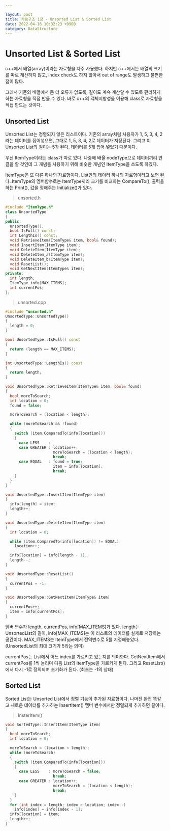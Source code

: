 ```yaml
---

layout: post
title: 자료구조 1장 - Unsorted List & Sorted List
date: 2022-04-16 10:32:23 +0900
category: DataStructure
---
```

# Unsorted List & Sorted List
c++에서 배열(array)이라는 자료형을 자주 사용했다. 하지만 c++에서는 배열의 크기를 따로 계산하지 않고, index check도 하지 않아서 out of range도 발생하고 불편한 점이 많다.

그래서 기존의 배열에서 좀 더 오류가 없도록, 길이도 계속 계산할 수 있도록 편리하게 하는 자료형을 직접 만들 수 있다. 바로 c++의 객체지향성을 이용해 class로 자료형을 직접 만드는 것이다.

## Unsorted List

Unsorted List는 정렬되지 않은 리스트이다. 기존의 array처럼 사용자가 1, 5, 3, 4, 2라는 데이터를 집어넣으면, 그대로 1, 5, 3, 4, 2로 데이터가 저장된다. 그리고 이 Unsorted List의 길이는 5가 된다. 데이터를 5개 집어 넣었기 때문이다.

우선 ItemType이라는 class가 따로 있다. 나중에 배울 nodeType으로 데이터끼리 연결을 할 것인데 그 개념을 사용하기 위해 비슷한 개념인 ItemType을 쓰도록 하겠다.

ItemType은 또 다른 하나의 자료형이다. List안의 데이터 하나의 자료형이라고 보면 된다. ItemType의 멤버함수로는 ItemType끼리 크기를 비교하는 CompareTo(), 출력을 하는 Print(), 값을 정해주는 Initialize()가 있다.

> unsorted.h

```c++
#include "ItemType.h" 
class UnsortedType 
{
public:
  UnsortedType();
  bool IsFull() const;
  int LengthIs() const;
  void RetrieveItem(ItemType& item, bool& found);
  void InsertItem(ItemType item);
  void DeleteItem(ItemType item);
  void DeleteItem_a(ItemType item);
  void DeleteItem_b(ItemType item);
  void ResetList();
  void GetNextItem(ItemType& item);
private:
  int length;
  ItemType info[MAX_ITEMS];
  int currentPos;
};
```
> unsorted.cpp

```c++
#include "unsorted.h"
UnsortedType::UnsortedType()
{
  length = 0;
}

bool UnsortedType::IsFull() const
{
  return (length == MAX_ITEMS);
}

int UnsortedType::LengthIs() const
{
  return length;
}

void UnsortedType::RetrieveItem(ItemType& item, bool& found)
{
  bool moreToSearch;
  int location = 0;
  found = false;

  moreToSearch = (location < length);

  while (moreToSearch && !found) 
  {
    switch (item.ComparedTo(info[location]))
    {
      case LESS    : 
      case GREATER : location++;
                     moreToSearch = (location < length);
                     break;
      case EQUAL   : found = true;
                     item = info[location];
                     break;
    }
  }
}

void UnsortedType::InsertItem(ItemType item)
{
  info[length] = item;
  length++;
}

void UnsortedType::DeleteItem(ItemType item)
{
  int location = 0;

  while (item.ComparedTo(info[location]) != EQUAL)
    location++;

  info[location] = info[length - 1];
  length--;
}

void UnsortedType::ResetList()
{
  currentPos = -1;
}

void UnsortedType::GetNextItem(ItemType& item)
{
  currentPos++;
  item = info[currentPos];
}

```

멤버 변수가 length, currentPos, info[MAX_ITEMS]가 있다. length는 UnsortedList의 길이, info[MAX_ITEMS]는 이 리스트의 데이터를 실제로 저장하는 공간이다. MAX_ITEMS는 ItemType에서 전역변수로 5를 지정해놓았다. (UnsortedList의 최대 크기가 5라는 의미)

currentPos는 List에서 어느 index를 가르키고 있는지를 의미한다. GetNextItem에서 currentPos를 1씩 늘리며 다음 List의 ItemType을 가르키게 된다. 그리고 ResetList()에서 다시 -1로 정의되며 초기화가 된다. (최초는 -1의 상태)

## Sorted List

Sorted List는 Unsorted List에서 정렬 기능이 추가된 자료형이다. 나머진 완전 똑같고 새로운 데이터를 추가하는 InsertItem() 멤버 변수에서만 정렬되게 추가하면 끝이다.

> InsterItem()

```c++
void SortedType::InsertItem(ItemType item) 
{
  bool moreToSearch;
  int location = 0;

  moreToSearch = (location < length);
  while (moreToSearch) 
  {
    switch (item.ComparedTo(info[location])) 
    {
      case LESS    : moreToSearch = false;
                     break;
      case GREATER : location++;
                     moreToSearch = (location < length);
                     break;
    } 
  } 
  for (int index = length; index > location; index--)
    info[index] = info[index - 1];
  info[location] = item;
  length++;
}
```